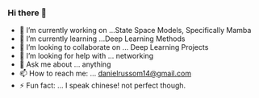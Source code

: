 ### Hi there 👋

<!--
**dannyrussom/dannyrussom** is a ✨ _special_ ✨ repository because its `README.md` (this file) appears on your GitHub profile.

Here are some ideas to get you started:
-->

- 🔭 I’m currently working on ...State Space Models, Specifically Mamba
- 🌱 I’m currently learning ...Deep Learning Methods
- 👯 I’m looking to collaborate on ... Deep Learning Projects
- 🤔 I’m looking for help with ... networking 
- 💬 Ask me about ... anything
- 📫 How to reach me: ... danielrussom14@gmail.com
- ⚡ Fun fact: ... I speak chinese! not perfect though.

